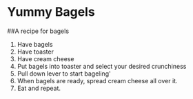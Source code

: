 # Yummy Bagels

##A recipe for bagels

1. Have bagels
2. Have toaster
3. Have cream cheese
4. Put bagels into toaster and select your desired crunchiness
5. Pull down lever to start bageling'
6. When bagels are ready, spread cream cheese all over it.
7. Eat and repeat.